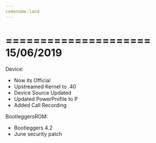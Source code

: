 ```yaml
---
codename:land
---
```


=====================
    15/06/2019
=====================
Device:
* Now its Official
* Upstreamed Kernel to .40
* Device Source Updated
* Updated PowerProfile to P
* Added Call Recording

BootleggersROM:
* Bootleggers 4.2
* June security patch

